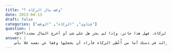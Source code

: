 ```yaml
---
title: "وقف مال الزكاة ؟"
date: 2013-04-13
draft: false
categories: ["فتاوى", "الزكاة", "الوقف"]
question: |
    <p>عملت وقف بمال الزكاة، فهل هذا جائز، وإذا لم يجز هل علي شئ أو أخرج المال مجددا؟</p>
answer: |
    لا يجوز الوقف بمال الزكاة من المزكي لأن هذا المال ليس ملكا له بل هو ملك لغيره ممن نص الله تعالى عليهم ممن يستحقون الزكاة وعليك إخراج مال الزكاة مجددا لأن الزكاة لم تخرج بعد لمستحقيها فهي ما زالت في ذمتك أما من أُعْطِي الزكاة فأراد أن يجعلها وقفا عن نفسه فلا بأس  . <BR>والله أعلم
---
```


